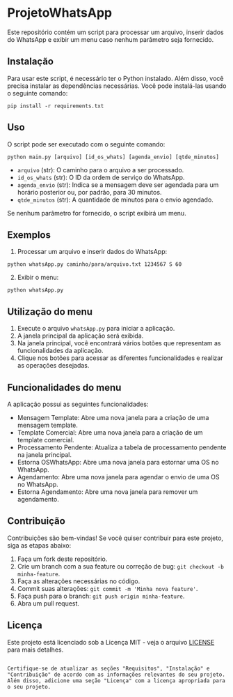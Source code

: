 # ProjetoWhatsApp

Este repositório contém um script para processar um arquivo, inserir dados do WhatsApp e exibir um menu caso nenhum parâmetro seja fornecido.

## Instalação

Para usar este script, é necessário ter o Python instalado. Além disso, você precisa instalar as dependências necessárias. Você pode instalá-las usando o seguinte comando:

```
pip install -r requirements.txt
```

## Uso

O script pode ser executado com o seguinte comando:

```
python main.py [arquivo] [id_os_whats] [agenda_envio] [qtde_minutos]
```

- `arquivo` (str): O caminho para o arquivo a ser processado.
- `id_os_whats` (str): O ID da ordem de serviço do WhatsApp.
- `agenda_envio` (str): Indica se a mensagem deve ser agendada para um horário posterior ou, por padrão, para 30 minutos.
- `qtde_minutos` (str): A quantidade de minutos para o envio agendado.

Se nenhum parâmetro for fornecido, o script exibirá um menu.

## Exemplos

1. Processar um arquivo e inserir dados do WhatsApp:
```
python whatsApp.py caminho/para/arquivo.txt 1234567 S 60
```

2. Exibir o menu:
```
python whatsApp.py
```

## Utilização do menu

1. Execute o arquivo `whatsApp.py` para iniciar a aplicação.
2. A janela principal da aplicação será exibida.
3. Na janela principal, você encontrará vários botões que representam as funcionalidades da aplicação.
4. Clique nos botões para acessar as diferentes funcionalidades e realizar as operações desejadas.

## Funcionalidades do menu

A aplicação possui as seguintes funcionalidades:

- Mensagem Template: Abre uma nova janela para a criação de uma mensagem template.
- Template Comercial: Abre uma nova janela para a criação de um template comercial.
- Processamento Pendente: Atualiza a tabela de processamento pendente na janela principal.
- Estorna OSWhatsApp: Abre uma nova janela para estornar uma OS no WhatsApp.
- Agendamento: Abre uma nova janela para agendar o envio de uma OS no WhatsApp.
- Estorna Agendamento: Abre uma nova janela para remover um agendamento.

## Contribuição

Contribuições são bem-vindas! Se você quiser contribuir para este projeto, siga as etapas abaixo:

1. Faça um fork deste repositório.
2. Crie um branch com a sua feature ou correção de bug: `git checkout -b minha-feature`.
3. Faça as alterações necessárias no código.
4. Commit suas alterações: `git commit -m 'Minha nova feature'`.
5. Faça push para o branch: `git push origin minha-feature`.
6. Abra um pull request.

## Licença

Este projeto está licenciado sob a Licença MIT - veja o arquivo [LICENSE](LICENSE) para mais detalhes.
```

Certifique-se de atualizar as seções "Requisitos", "Instalação" e "Contribuição" de acordo com as informações relevantes do seu projeto. Além disso, adicione uma seção "Licença" com a licença apropriada para o seu projeto.
